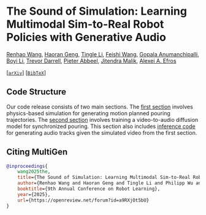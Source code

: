 # The Sound of Simulation: Learning Multimodal Sim-to-Real Robot Policies with Generative Audio

[Renhao Wang](https://renwang435.github.io/), [Haoran Geng](https://geng-haoran.github.io/), [Tingle Li](https://tinglok.netlify.app/), [Feishi Wang](https://scholar.google.com/citations?user=eGG8hJgAAAAJ&hl=en), [Gopala Anumanchipalli](https://www2.eecs.berkeley.edu/Faculty/Homepages/gopala.html), [Boyi Li](https://sites.google.com/site/boyilics/home), [Trevor Darrell](https://people.eecs.berkeley.edu/~trevor/), [Pieter Abbeel](https://people.eecs.berkeley.edu/~pabbeel/), [Jitendra Malik](https://people.eecs.berkeley.edu/~malik/), [Alexei A. Efros](http://people.eecs.berkeley.edu/~efros/)

[[`arXiv`](https://arxiv.org/abs/2507.02864)] [[`BibTeX`](#Citing)]

## Code Structure

Our code release consists of two main sections. The [first section](https://github.com/renwang435/multigen/simulation/README.md) involves physics-based simulation for generating motion planned pouring trajectories. The [second section](https://github.com/renwang435/multigen/generation/README.md) involves training a video-to-audio diffusion model for synchronized pouring. This section also includes [inference code](https://github.com/renwang435/multigen/generation/README.md#L127) for generating audio tracks given the simulated video from the first section.

## <a name="Citing"></a>Citing MultiGen

```BibTeX
@inproceedings{
    wang2025the,
    title={The Sound of Simulation: Learning Multimodal Sim-to-Real Robot Policies with Generative Audio},
    author={Renhao Wang and Haoran Geng and Tingle Li and Philipp Wu and Feishi Wang and Gopala Anumanchipalli and Trevor Darrell and Boyi Li and Pieter Abbeel and Jitendra Malik and Alexei A Efros},
    booktitle={9th Annual Conference on Robot Learning},
    year={2025},
    url={https://openreview.net/forum?id=a9RXjOt5bU}
}
```


